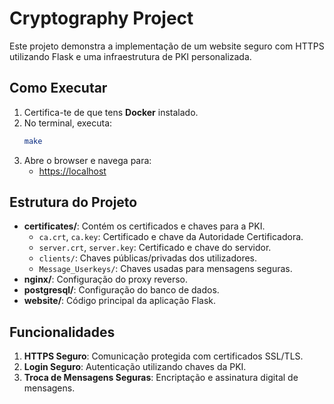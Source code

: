 # Cryptography Project

Este projeto demonstra a implementação de um website seguro com HTTPS utilizando Flask e uma infraestrutura de PKI personalizada.

## Como Executar

1. Certifica-te de que tens **Docker** instalado.
2. No terminal, executa:
   ```bash
   make
   ```
3. Abre o browser e navega para:
   - [https://localhost](https://localhost)

## Estrutura do Projeto

- **certificates/**: Contém os certificados e chaves para a PKI.
  - `ca.crt`, `ca.key`: Certificado e chave da Autoridade Certificadora.
  - `server.crt`, `server.key`: Certificado e chave do servidor.
  - `clients/`: Chaves públicas/privadas dos utilizadores.
  - `Message_Userkeys/`: Chaves usadas para mensagens seguras.
- **nginx/**: Configuração do proxy reverso.
- **postgresql/**: Configuração do banco de dados.
- **website/**: Código principal da aplicação Flask.

## Funcionalidades

1. **HTTPS Seguro**: Comunicação protegida com certificados SSL/TLS.
2. **Login Seguro**: Autenticação utilizando chaves da PKI.
3. **Troca de Mensagens Seguras**: Encriptação e assinatura digital de mensagens.
